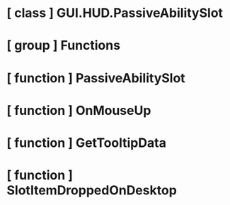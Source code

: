 # [ class ] GUI.HUD.PassiveAbilitySlot

# [ group ] Functions

# [ function ] PassiveAbilitySlot

# [ function ] OnMouseUp

# [ function ] GetTooltipData

# [ function ] SlotItemDroppedOnDesktop

